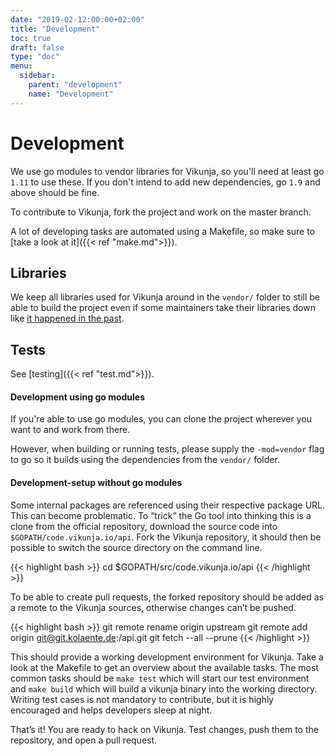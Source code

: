 ```yaml
---
date: "2019-02-12:00:00+02:00"
title: "Development"
toc: true
draft: false
type: "doc"
menu:
  sidebar:
    parent: "development"
    name: "Development"
---
```


# Development

We use go modules to vendor libraries for Vikunja, so you'll need at least go `1.11` to use these.
If you don't intend to add new dependencies, go `1.9` and above should be fine.

To contribute to Vikunja, fork the project and work on the master branch.

A lot of developing tasks are automated using a Makefile, so make sure to [take a look at it]({{< ref "make.md">}}).

## Libraries

We keep all libraries used for Vikunja around in the `vendor/` folder to still be able to build the project even if
some maintainers take their libraries down like [it happened in the past](https://github.com/jteeuwen/go-bindata/issues/5).

## Tests

See [testing]({{< ref "test.md">}}).

#### Development using go modules

If you're able to use go modules, you can clone the project wherever you want to and work from there.

However, when building or running tests, please supply the `-mod=vendor` flag to go so it builds using the 
dependencies from the `vendor/` folder.

#### Development-setup without go modules

Some internal packages are referenced using their respective package URL. This can become problematic. 
To “trick” the Go tool into thinking this is a clone from the official repository, download the source code 
into `$GOPATH/code.vikunja.io/api`. Fork the Vikunja repository, it should then be possible to switch the source directory on the command line.

{{< highlight bash >}}
cd $GOPATH/src/code.vikunja.io/api
{{< /highlight >}}

To be able to create pull requests, the forked repository should be added as a remote to the Vikunja sources, otherwise changes can’t be pushed.

{{< highlight bash >}}
git remote rename origin upstream
git remote add origin git@git.kolaente.de:<USERNAME>/api.git
git fetch --all --prune
{{< /highlight >}}

This should provide a working development environment for Vikunja. Take a look at the Makefile to get an overview about 
the available tasks. The most common tasks should be `make test` which will start our test environment and `make build` 
which will build a vikunja binary into the working directory. Writing test cases is not mandatory to contribute, but it 
is highly encouraged and helps developers sleep at night.

That’s it! You are ready to hack on Vikunja. Test changes, push them to the repository, and open a pull request.
